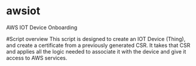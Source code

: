 # awsiot
AWS IOT Device Onboarding

#Script overview
This script is designed to create an IOT Device (Thing), and create a certificate from a previously generated CSR. It takes that CSR and applies all the logic needed to associate it with the device and give it access to AWS services.